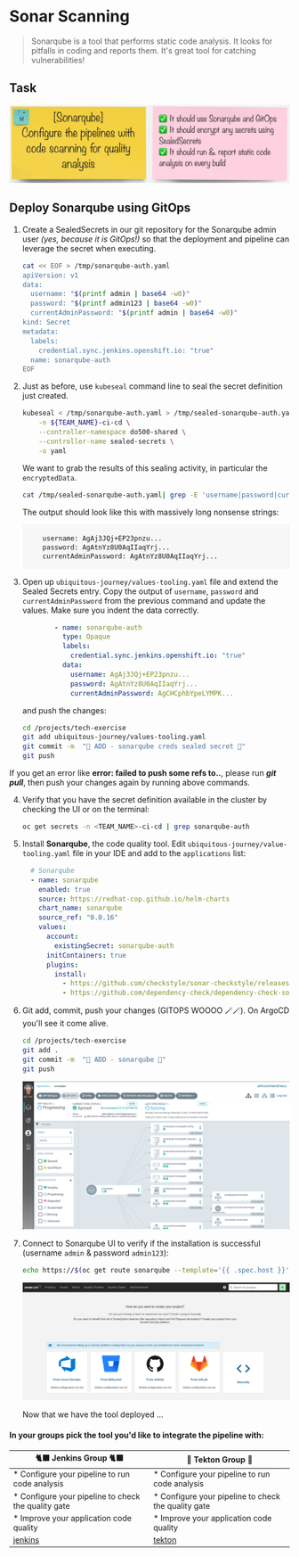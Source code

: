 # Sonar Scanning

> Sonarqube is a tool that performs static code analysis. It looks for pitfalls in coding and reports them. It's great tool for catching vulnerabilities!

## Task

![task-sonar](./images/task-sonar.png)

## Deploy Sonarqube using GitOps

1. Create a SealedSecrets in our git repository for the Sonarqube admin user _(yes, because it is GitOps!)_ so that the deployment and pipeline can leverage the secret when executing.

    ```bash
    cat << EOF > /tmp/sonarqube-auth.yaml
    apiVersion: v1
    data:
      username: "$(printf admin | base64 -w0)"
      password: "$(printf admin123 | base64 -w0)"
      currentAdminPassword: "$(printf admin | base64 -w0)"
    kind: Secret
    metadata:
      labels:
        credential.sync.jenkins.openshift.io: "true"
      name: sonarqube-auth
    EOF
    ```

2. Just as before, use `kubeseal` command line to seal the secret definition just created.

    ```bash
    kubeseal < /tmp/sonarqube-auth.yaml > /tmp/sealed-sonarqube-auth.yaml \
        -n ${TEAM_NAME}-ci-cd \
        --controller-namespace do500-shared \
        --controller-name sealed-secrets \
        -o yaml
    ```

    We want to grab the results of this sealing activity, in particular the `encryptedData`.

    ```bash
    cat /tmp/sealed-sonarqube-auth.yaml| grep -E 'username|password|currentAdminPassword'
    ```

    The output should look like this with massively long nonsense strings:
    <div class="highlight" style="background: #f7f7f7">
    <pre><code class="language-yaml">
        username: AgAj3JQj+EP23pnzu...
        password: AgAtnYz8U0AqIIaqYrj...
        currentAdminPassword: AgAtnYz8U0AqIIaqYrj...
    </code></pre></div>

3. Open up `ubiquitous-journey/values-tooling.yaml` file and extend the Sealed Secrets entry. Copy the output of `username`, `password` and `currentAdminPassword` from the previous command and update the values. Make sure you indent the data correctly.

    ```yaml
            - name: sonarqube-auth
              type: Opaque
              labels:
                credential.sync.jenkins.openshift.io: "true"
              data:
                username: AgAj3JQj+EP23pnzu...
                password: AgAtnYz8U0AqIIaqYrj...
                currentAdminPassword: AgCHCphbYpeLYMPK...
      ```

    and push the changes:

    ```bash
    cd /projects/tech-exercise
    git add ubiquitous-journey/values-tooling.yaml
    git commit -m  "🍳 ADD - sonarqube creds sealed secret 🍳"
    git push
    ```
  <p class="tip">If you get an error like <b>error: failed to push some refs to..</b>, please run <b><i>git pull</i></b>, then push your changes again by running above commands.</p>

4. Verify that you have the secret definition available in the cluster by checking the UI or on the terminal:

    ```bash
    oc get secrets -n <TEAM_NAME>-ci-cd | grep sonarqube-auth
    ```

5. Install **Sonarqube**, the code quality tool. Edit `ubiquitous-journey/value-tooling.yaml` file in your IDE  and add to the `applications` list:

    ```yaml
      # Sonarqube
      - name: sonarqube
        enabled: true
        source: https://redhat-cop.github.io/helm-charts
        chart_name: sonarqube
        source_ref: "0.0.16"
        values:
          account:
            existingSecret: sonarqube-auth
          initContainers: true
          plugins:
            install:
              - https://github.com/checkstyle/sonar-checkstyle/releases/download/8.40/checkstyle-sonar-plugin-8.40.jar
              - https://github.com/dependency-check/dependency-check-sonar-plugin/releases/download/2.0.8/sonar-dependency-check-plugin-2.0.8.jar
    ```

6. Git add, commit, push your changes (GITOPS WOOOO 🪄🪄). On ArgoCD you'll see it come alive.

    ```bash
    cd /projects/tech-exercise
    git add .
    git commit -m  "🦇 ADD - sonarqube 🦇"
    git push 
    ```

    ![argocd-sonar](./images/argocd-sonar.png)

7. Connect to Sonarqube UI to verify if the installation is successful (username `admin` & password `admin123`):

    ```bash
    echo https://$(oc get route sonarqube --template='{{ .spec.host }}' -n ${TEAM_NAME}-ci-cd)
    ```

    ![sonary-alive](./images/sonary-alive.png)

    Now that we have the tool deployed ...

#### In your groups pick the tool you'd like to integrate the pipeline with:

| 🐈‍⬛ **Jenkins Group** 🐈‍⬛  |  🐅 **Tekton Group** 🐅 |
|-----------------------|----------------------------|
| * Configure your pipeline to run code analysis | * Configure your pipeline to run code analysis |
| * Configure your pipeline to check the quality gate | * Configure your pipeline to check the quality gate |
| * Improve your application code quality | * Improve your application code quality |
| [jenkins](3-revenge-of-the-automated-testing/1a-jenkins.md) | [tekton](3-revenge-of-the-automated-testing/1b-tekton.md) |
